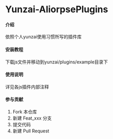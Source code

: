 # Yunzai-AliorpsePlugins

#### 介绍

依照个人yunzai使用习惯所写的插件库

#### 安装教程

下载js文件并移动到yunzai/plugins/example目录下

#### 使用说明

详见各js插件内部注释

#### 参与贡献
1.  Fork 本仓库
2.  新建 Feat_xxx 分支
3.  提交代码
4.  新建 Pull Request

